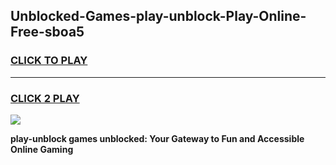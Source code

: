 
## Unblocked-Games-play-unblock-Play-Online-Free-sboa5
<h3>
<a href="https://premium76.site?title=play-unblock&ref=26A">CLICK TO PLAY</a></h3>
<hr>

<h3>
<a href="https://premium76.site?title=play-unblock&ref=26A">CLICK 2 PLAY</a>
  
</h3>

<a href="https://premium76.site?title=play-unblock&ref=26A"><img src="https://clearcache.store/games.png"></a>


**play-unblock games unblocked: Your Gateway to Fun and Accessible Online Gaming**
